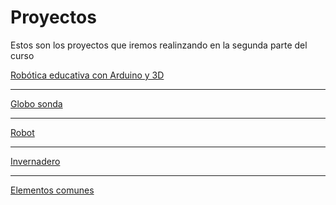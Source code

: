 # Proyectos

Estos son los proyectos que iremos realinzando en la segunda parte del curso
 
[Robótica educativa con Arduino y 3D](https://github.com/javacasm/Robotica-Educativa-Arduino-y-3D/blob/master/Rob%C3%B3tica%20educativa-%20proyectos%20con%20Arduino%20y%203D.md)

 
* * * 

[Globo sonda](https://github.com/javacasm/Robotica-Educativa-Arduino-y-3D/blob/master/proyectos/globo.md)

* * *

[Robot](https://github.com/javacasm/Robotica-Educativa-Arduino-y-3D/blob/master/proyectos/robot.md)

* * * 

[Invernadero](https://github.com/javacasm/Robotica-Educativa-Arduino-y-3D/blob/master/proyectos/invernadero.md)
* * * 
[Elementos comunes](https://github.com/javacasm/Robotica-Educativa-Arduino-y-3D/blob/master/proyectos/comunes.md)